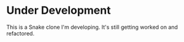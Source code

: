 # Under Development

This is a Snake clone I'm developing. It's still getting worked on and refactored.
